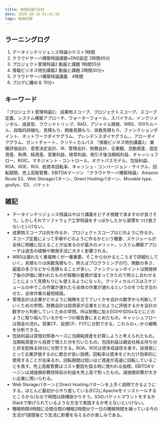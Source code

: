 ```yaml
---
title: 勉強記録7日目
date: 2020-10-16 01:41:54
tags: 勉強記録
---
```


## ラーニングログ
1. データインテリジェンス特論小テスト1時間
1. クラウドサーバ構築特論課題+DNS設定 2時間45分
1. プロジェクト管理特論2 動画と課題 1時間55分
1. 情報ビジネス特別講義2 動画と課題 2時間30分+ 
1. クラウドサーバ構築特論講義　4時間
1. ブログに纏める 10分+

## キーワード
『プロジェクト管理特論2』
成果物スコープ、プロジェクトスコープ、スコープ定義、システム構築アプローチ、ウォーターフォール、スパイラル、インクリメンタル、成長型、ラウンドトリップ、RAD、アジャイル開発、WBS、100%ルール、段階的詳細化、見積もり、類推見積もり、係数見積もり、ファンクションポイント、ネットワークダイヤグラム、プレシデンスダイヤグラム、、アローダイアグラム、ガントチャート、クリティカルパス
『情報ビジネス特別講義2』
業績評価会計、意思決定会計、IR、管理会計、財務会計、企業観、流動資産、固定資産、負債、純資産、営業利益、経常利益、税引き後当期純利益、キャッシュフロー、ROIC、マネジメント・コントロール、オクトパスモデル、包括利益、ROA、ROE、ROI、総資本回転率、キャッシュ・コンバージョン・サイクル、回転期間、売上高販管費、EBITDAマージン
『クラウドサーバ構築特論』
Amazon Route 53、Web Storageパターン、Direct Hostingパターン、Movable type、goofys、S3、バケット

## 雑記
- データインテリジェンス特論はやはり講義をビデオ視聴で済ますのが良さそう。しかしそれでソフトウェア工学特論をすっぽかしたから習慣をつけ直さないといけない。
- 成果物スコープは何を作るか、プロジェクトスコープはどのように作るか。スコープ定義によって手順やどのように作るかという概要、スケジュールが全体に明確に伝えることが出来るのが最大のメリット。システム構築アプローチは過去の経験や開発手法に大きく影響される。
- WBSは漏れなく重複無くが一番重要。そこから分かるところまで詳細化していく。見積もりは係数見積もり、例えばプログラミングの行、関数の多さ、画面の多さなどから見積もることが多い。ファンクションポイントは開発終了後の評価に使われたものが経験の蓄積が溜まってきたので照らし合わせることによって見積もりにも使えるようになった。クリティカルパスはスケジュールの中でこの作業が遅れたら全体の作業が遅れるというのをつなぎ合わせた、全体作業の最短経路。
- 管理会計は企業がどのように戦略を立てていくかを会計の数字から判断していくための学問。財務会計は投資家が企業をどのように評価するかを会計の数字から判断していくための学問。IRは財務に加えEGSやSDGsなどにどのように取り組んでいるかを一つの報告書にまとめたもの。キャッシュフローは現金の流れ。営業CF、投資CF、FCFに分割できる。これらの+,-から戦略を分析できる。
- 包括利益は貸借対照表ベースに当期純資産を計算しようと考えられたもの。当期純資産から投資で増えた分を引いたもの。包括利益は親会社株主持ち分と非支配株主持分に分割できる。ROA、ROEは資本収益性を表す。投資家にとって企業評価するのに都合が良い指標。回転率は資本をどれだけ効率的に使用することが出来るか。回転期間は短いほど資産が高速に回転していることを表す。売上高販管費はコスト要因を探る時に使われる指標。EBITDAマージンは減価償却費控除前の利益を売上高で割ったもの。減価償却費が大きい企業に用いられる。
- Web StorageパターンとDirect Hostingパターンを上手く説明できるようにする。ほとんど最初からやり直している(EC2にApacheをインストールするところから)なので時間は結構掛かりそう。S3のバケットマウントをするかSlackで挙げられているような方法で実践するか考えないといけない。
- 睡眠時間4時間に合間合間の睡眠2時間分で一日の睡眠時間を補っている今の生活が1週間後どう生活に影響を与えるのか楽しみである。

